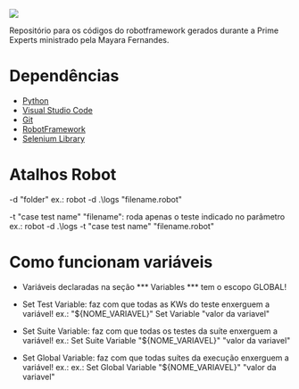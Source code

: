![](https://www.primecontrol.com.br/wp-content/uploads/2021/01/novalogo-primecontrol-website.png)

Repositório para os códigos do robotframework gerados durante a Prime Experts ministrado pela Mayara Fernandes.


# Dependências
- [Python](https://www.python.org/downloads/)
- [Visual Studio Code](https://code.visualstudio.com/download)
- [Git](https://git-scm.com/downloads)
- [RobotFramework](https://github.com/robotframework/robotframework)
- [Selenium Library](https://github.com/robotframework/SeleniumLibrary/)

# Atalhos Robot
-d "folder"
    ex.: robot -d .\logs "filename.robot"

-t "case test name" "filename": roda apenas o teste indicado no parâmetro
    ex.: robot -d .\logs -t "case test name" "filename.robot"

# Como funcionam variáveis
- Variáveis declaradas na seção *** Variables *** tem o escopo GLOBAL!    
- Set Test Variable:   faz com que todas as KWs do teste enxerguem a variável!
    ex.: "${NOME_VARIAVEL}"  Set Variable  "valor da variavel"

- Set Suite Variable:  faz com que todas os testes da suíte enxerguem a variável!
    ex.: Set Suite Variable  "${NOME_VARIAVEL}"  "valor da variavel"

- Set Global Variable: faz com que todas suítes da execução enxerguem a variável!
    ex.: ex.: Set Global Variable  "${NOME_VARIAVEL}"  "valor da variavel"
